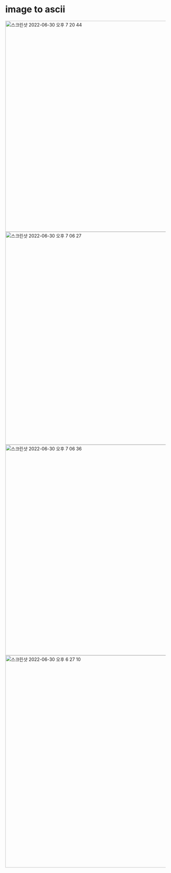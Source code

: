 # image to ascii 

<img width="662" alt="스크린샷 2022-06-30 오후 7 20 44" src="https://user-images.githubusercontent.com/85833148/176654254-4ccb1b21-bec2-4203-bcb2-504f9e99dee3.png">

<img width="668" alt="스크린샷 2022-06-30 오후 7 06 27" src="https://user-images.githubusercontent.com/85833148/176653634-19431eea-2b60-4cb2-b0a8-3d587d070e6b.png">

<img width="661" alt="스크린샷 2022-06-30 오후 7 06 36" src="https://user-images.githubusercontent.com/85833148/176653702-e7e2eb2f-aac1-41f0-8b73-cda814590b1c.png">

<img width="666" alt="스크린샷 2022-06-30 오후 6 27 10" src="https://user-images.githubusercontent.com/85833148/176653887-6569856c-5194-4317-9e25-ded549d028b8.png">
